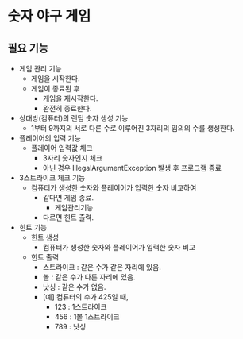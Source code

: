 # 숫자 야구 게임
## 필요 기능
* 게임 관리 기능
  * 게임을 시작한다.
  * 게임이 종료된 후
    * 게임을 재시작한다.
    * 완전히 종료한다.
* 상대방(컴퓨터)의 랜덤 숫자 생성 기능
  * 1부터 9까지의 서로 다른 수로 이루어진 3자리의 임의의 수를 생성한다.
* 플레이어의 입력 기능
  * 플레이어 입력값 체크
    * 3자리 숫자인지 체크
    * 아닌 경우 IllegalArgumentException 발생 후 프로그램 종료
* 3스트라이크 체크 기능
  * 컴퓨터가 생성한 숫자와 플레이어가 입력한 숫자 비교하여
    * 같다면 게임 종료.
      * 게임관리기능
    * 다르면 힌트 출력.
* 힌트 기능
  * 힌트 생성
    * 컴퓨터가 생성한 숫자와 플레이어가 입력한 숫자 비교
  * 힌트 출력
    * 스트라이크 : 같은 수가 같은 자리에 있음.
    * 볼 : 같은 수가 다른 자리에 있음.
    * 낫싱 : 같은 수가 없음.
    * [예] 컴퓨터의 수가 425일 때,
      * 123 : 1스트라이크
      * 456 : 1볼 1스트라이크
      * 789 : 낫싱